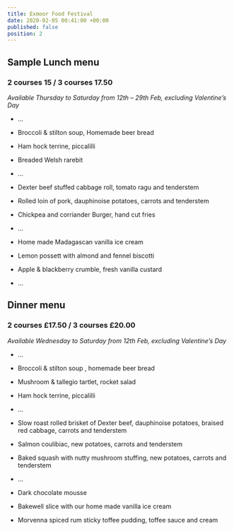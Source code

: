 ```yaml
---
title: Exmoor Food Festival
date: 2020-02-05 00:41:00 +00:00
published: false
position: 2
---
```


## Sample Lunch menu
### 2 courses 15 / 3 courses 17.50

*Available Thursday to Saturday from 12th – 29th Feb, excluding Valentine’s Day*

* ...

* Broccoli & stilton soup, Homemade beer bread

* Ham hock terrine, piccalilli

* Breaded Welsh rarebit

* ...

* Dexter beef stuffed cabbage roll, tomato ragu and tenderstem

* Rolled loin of pork, dauphinoise potatoes, carrots and tenderstem

* Chickpea and corriander Burger, hand cut fries

* ...

* Home made Madagascan vanilla ice cream

* Lemon possett with almond and fennel biscotti

* Apple & blackberry crumble, fresh vanilla custard

* ...

## Dinner menu
### 2 courses £17.50 / 3 courses £20.00

*Available Wednesday to Saturday from 12th Feb, excluding Valentine’s Day*

* ...

* Broccoli & stilton soup , homemade beer bread

* Mushroom & tallegio tartlet, rocket salad

* Ham hock terrine, piccalilli

* ...

* Slow roast rolled brisket of Dexter beef, dauphinoise potatoes, braised red cabbage, carrots and tenderstem

* Salmon coulibiac, new potatoes, carrots and tenderstem

* Baked squash with nutty mushroom stuffing, new potatoes, carrots and tenderstem

* ...

* Dark chocolate mousse

* Bakewell slice with our home made vanilla ice cream

* Morvenna spiced rum sticky toffee pudding, toffee sauce and cream
